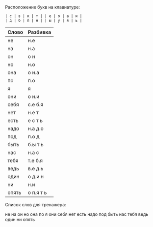 Расположение букв на клавиатуре:

```
| с | в | к | т | | е | о | а | и |
| д | б | п | н | | ы | у | я | ь |
```


| Слово | Разбивка |
| --- | --- |
| не | н.е | 
| на | н.а | 
| он | о н | 
| но | н.о | 
| она | о н.а | 
| по | п.о | 
| я | я | 
| они | о н.и | 
| себя | с.е б.я | 
| нет | н.е т | 
| есть | е с т ь | 
| надо | н.а д.о | 
| под | п.о д | 
| быть | б.ы т ь | 
| нас | н.а с | 
| тебя | т.е б.я | 
| ведь | в.е д.ь | 
| один | о д.и н | 
| ни | н.и | 
| опять | о п.я т ь | 

Список слов для тренажера:

не на он но она по я они себя нет есть надо под быть нас тебя ведь один ни опять
